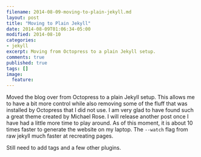 ```yaml
---
filename: 2014-08-09-moving-to-plain-jekyll.md
layout: post
title: "Moving to Plain Jekyll"
date: 2014-08-09T01:06:34-05:00
modified: 2014-08-10
categories: 
- jekyll
excerpt: Moving from Octopress to a plain Jekyll setup.
comments: true
published: true
tags: []
image:
  feature:
---
```


Moved the blog over from Octopress to a plain Jekyll setup. This allows me to have a bit more control while also removing some of the fluff that was installed by Octopress that I did not use. I am very glad to have found such a great theme created by Michael Rose. I will release another post once I have had a little more time to play around. As of this moment, it is about 10 times faster to generate the website on my laptop. The ``--watch`` flag from raw jekyll much faster at recreating pages.

Still need to add tags and a few other plugins.
